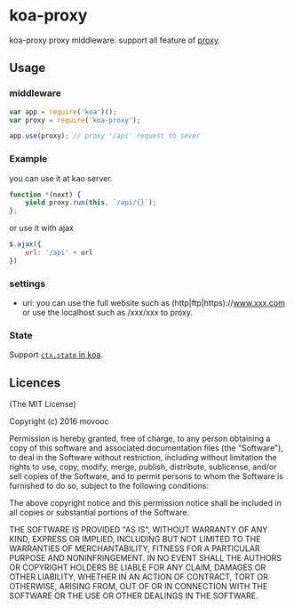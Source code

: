 koa-proxy
=========

koa-proxy proxy middleware. support all feature of [proxy](https://github.com/mde/ejs).

## Usage


### middleware

```js
var app = require('koa')();
var proxy = require('koa-proxy');

app.use(proxy); // proxy '/api' request to sever

```

### Example

you can use it at kao server.

```js
function *(next) {
    yield proxy.run(this, `/api/{}`);
};
```
or use it with ajax

```js
$.ajax({
    url: '/api' + url
})
```

### settings

* uri: you can use the full website such as (http|ftp|https)://www.xxx.com or use the localhost such as /xxx/xxx to proxy.


### State

Support [`ctx.state` in koa](https://github.com/koajs/koa/blob/master/docs/api/context.md#ctxstate).

## Licences

(The MIT License)

Copyright (c) 2016 movooc

Permission is hereby granted, free of charge, to any person obtaining a copy of this software and associated documentation files (the "Software"), to deal in the Software without restriction, including without limitation the rights to use, copy, modify, merge, publish, distribute, sublicense, and/or sell copies of the Software, and to permit persons to whom the Software is furnished to do so, subject to the following conditions:

The above copyright notice and this permission notice shall be included in all copies or substantial portions of the Software.

THE SOFTWARE IS PROVIDED "AS IS", WITHOUT WARRANTY OF ANY KIND, EXPRESS OR IMPLIED, INCLUDING BUT NOT LIMITED TO THE WARRANTIES OF MERCHANTABILITY, FITNESS FOR A PARTICULAR PURPOSE AND NONINFRINGEMENT. IN NO EVENT SHALL THE AUTHORS OR COPYRIGHT HOLDERS BE LIABLE FOR ANY CLAIM, DAMAGES OR OTHER LIABILITY, WHETHER IN AN ACTION OF CONTRACT, TORT OR OTHERWISE, ARISING FROM, OUT OF OR IN CONNECTION WITH THE SOFTWARE OR THE USE OR OTHER DEALINGS IN THE SOFTWARE.
